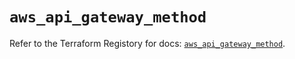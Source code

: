 # `aws_api_gateway_method`

Refer to the Terraform Registory for docs: [`aws_api_gateway_method`](https://registry.terraform.io/providers/hashicorp/aws/5.20.1/docs/resources/api_gateway_method).
